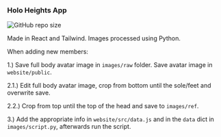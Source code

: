 ### Holo Heights App

![GitHub repo size](https://img.shields.io/github/repo-size/risbi0/Holo-Heights-App)

Made in React and Tailwind. Images processed using Python.

When adding new members:

1.) Save full body avatar image in `images/raw` folder. Save avatar image in `website/public`.

2.1.) Edit full body avatar image, crop from bottom until the sole/feet and overwrite save.

2.2.) Crop from top until the top of the head and save to `images/ref`.

3.) Add the appropriate info in `website/src/data.js` and in the `data` dict in `images/script.py`, afterwards run the script.
